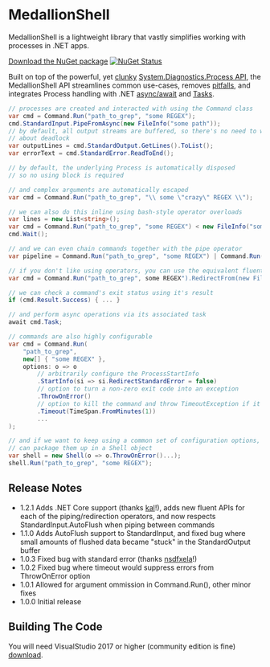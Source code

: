 MedallionShell
==============

MedallionShell is a lightweight library that vastly simplifies working with processes in .NET apps. 

[Download the NuGet package](https://www.nuget.org/packages/medallionshell) [![NuGet Status](http://img.shields.io/nuget/v/MedallionShell.svg?style=flat)](https://www.nuget.org/packages/MedallionShell/)

Built on top of the powerful, yet [clunky](http://www.codeducky.org/process-handling-net/) [System.Diagnostics.Process API](http://msdn.microsoft.com/en-us/library/system.diagnostics.process(v=vs.110).aspx), the MedallionShell API streamlines common use-cases, removes [pitfalls](http://www.codeducky.org/process-handling-net/), and integrates Process handling with .NET [async/await](http://msdn.microsoft.com/en-us/library/hh191443.aspx) and [Tasks](http://msdn.microsoft.com/en-us/library/dd460717(v=vs.110).aspx).

```C#
// processes are created and interacted with using the Command class
var cmd = Command.Run("path_to_grep", "some REGEX");
cmd.StandardInput.PipeFromAsync(new FileInfo("some path"));
// by default, all output streams are buffered, so there's no need to worry
// about deadlock
var outputLines = cmd.StandardOutput.GetLines().ToList();
var errorText = cmd.StandardError.ReadToEnd();

// by default, the underlying Process is automatically disposed 
// so no using block is required

// and complex arguments are automatically escaped
var cmd = Command.Run("path_to_grep", "\\ some \"crazy\" REGEX \\");

// we can also do this inline using bash-style operator overloads
var lines = new List<string>();
var cmd = Command.Run("path_to_grep", "some REGEX") < new FileInfo("some path") > lines;
cmd.Wait();

// and we can even chain commands together with the pipe operator
var pipeline = Command.Run("path_to_grep", "some REGEX") | Command.Run("path_to_grep", "another REGEX");

// if you don't like using operators, you can use the equivalent fluent methods instead
var cmd = Command.Run("path_to_grep", some REGEX").RedirectFrom(new FileInfo("some path")).RedirectTo(lines);

// we can check a command's exit status using it's result
if (cmd.Result.Success) { ... }

// and perform async operations via its associated task
await cmd.Task;

// commands are also highly configurable
var cmd = Command.Run(
	"path_to_grep",
	new[] { "some REGEX" },	
	options: o => o
		// arbitrarily configure the ProcessStartInfo
		.StartInfo(si => si.RedirectStandardError = false)
		// option to turn a non-zero exit code into an exception
		.ThrowOnError()
		// option to kill the command and throw TimeoutException if it doesn't finish
		.Timeout(TimeSpan.FromMinutes(1))
		...
);

// and if we want to keep using a common set of configuration options, we 
// can package them up in a Shell object
var shell = new Shell(o => o.ThrowOnError()...);
shell.Run("path_to_grep", "some REGEX");
```

## Release Notes
- 1.2.1 Adds .NET Core support (thanks [kal](https://github.com/kal)!), adds new fluent APIs for each of the piping/redirection operators, and now respects StandardInput.AutoFlush when piping between commands
- 1.1.0 Adds AutoFlush support to StandardInput, and fixed bug where small amounts of flushed data became "stuck" in the StandardOutput buffer
- 1.0.3 Fixed bug with standard error (thanks <a href="https://github.com/nsdfxela">nsdfxela</a>!)
- 1.0.2 Fixed bug where timeout would suppress errors from ThrowOnError option
- 1.0.1 Allowed for argument ommission in Command.Run(), other minor fixes 
- 1.0.0 Initial release

## Building The Code
You will need VisualStudio 2017 or higher (community edition is fine) [download](https://www.visualstudio.com/vs/community/).